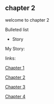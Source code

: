 ## chapter 2

welcome to chapter 2

Bulleted list

- Story


My Story:





links:

[Chapter 1](chapter01.md)

[Chapter 2](chapter02.md)

[Chapter 3](chapter03.md)

[Chapter 4](chapter04.md)